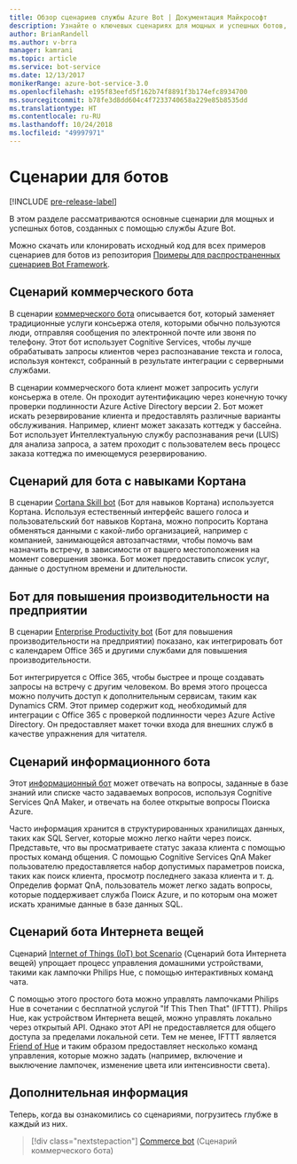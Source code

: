 ```yaml
---
title: Обзор сценариев службы Azure Bot | Документация Майкрософт
description: Узнайте о ключевых сценариях для мощных и успешных ботов, созданных с помощью службы Azure Bot.
author: BrianRandell
ms.author: v-brra
manager: kamrani
ms.topic: article
ms.service: bot-service
ms.date: 12/13/2017
monikerRange: azure-bot-service-3.0
ms.openlocfilehash: e195f83eefd5f162b74f8891f3b174efc8934700
ms.sourcegitcommit: b78fe3d8dd604c4f7233740658a229e85b8535dd
ms.translationtype: HT
ms.contentlocale: ru-RU
ms.lasthandoff: 10/24/2018
ms.locfileid: "49997971"
---
```

# <a name="bot-scenarios"></a>Сценарии для ботов

[!INCLUDE [pre-release-label](includes/pre-release-label-v3.md)]

В этом разделе рассматриваются основные сценарии для мощных и успешных ботов, созданных с помощью службы Azure Bot.

Можно скачать или клонировать исходный код для всех примеров сценариев для ботов из репозитория [Примеры для распространенных сценариев Bot Framework](https://aka.ms/bot/scenarios).

## <a name="commerce-bot-scenario"></a>Сценарий коммерческого бота
В сценарии [коммерческого бота](bot-service-scenario-commerce.md) описывается бот, который заменяет традиционные услуги консьержа отеля, которыми обычно пользуются люди, отправляя сообщения по электронной почте или звоня по телефону. Этот бот использует Cognitive Services, чтобы лучше обрабатывать запросы клиентов через распознавание текста и голоса, используя контекст, собранный в результате интеграции с серверными службами.

В сценарии коммерческого бота клиент может запросить услуги консьержа в отеле. Он проходит аутентификацию через конечную точку проверки подлинности Azure Active Directory версии 2. Бот может искать резервирование клиента и предоставлять различные варианты обслуживания. Например, клиент может заказать коттедж у бассейна. Бот использует Интеллектуальную службу распознавания речи (LUIS) для анализа запроса, а затем проходит с пользователем весь процесс заказа коттеджа по имеющемуся резервированию.

## <a name="cortana-skill-bot-scenario"></a>Сценарий для бота с навыками Кортана
В сценарии [Cortana Skill bot](bot-service-scenario-cortana-skill.md) (Бот для навыков Кортана) используется Кортана. Используя естественный интерфейс вашего голоса и пользовательский бот навыков Кортана, можно попросить Кортана обменяться данными с какой-либо организацией, например с компанией, занимающейся автозапчастями, чтобы помочь вам назначить встречу, в зависимости от вашего местоположения на момент совершения звонка. Бот может предоставить список услуг, данные о доступном времени и длительности.

## <a name="enterprise-productivity-bot-scenario"></a>Бот для повышения производительности на предприятии
В сценарии [Enterprise Productivity bot](bot-service-scenario-enterprise-productivity.md) (Бот для повышения производительности на предприятии) показано, как интегрировать бот с календарем Office 365 и другими службами для повышения производительности.

Бот интегрируется с Office 365, чтобы быстрее и проще создавать запросы на встречу с другим человеком. Во время этого процесса можно получить доступ к дополнительным сервисам, таким как Dynamics CRM. Этот пример содержит код, необходимый для интеграции с Office 365 с проверкой подлинности через Azure Active Directory. Он предоставляет макет точки входа для внешних служб в качестве упражнения для читателя.

## <a name="information-bot-scenario"></a>Сценарий информационного бота
Этот [информационный бот](bot-service-scenario-informational.md) может отвечать на вопросы, заданные в базе знаний или списке часто задаваемых вопросов, используя Cognitive Services QnA Maker, и отвечать на более открытые вопросы Поиска Azure.

Часто информация хранится в структурированных хранилищах данных, таких как SQL Server, которые можно легко найти через поиск. Представьте, что вы просматриваете статус заказа клиента с помощью простых команд общения. С помощью Cognitive Services QnA Maker пользователю предоставляется набор допустимых параметров поиска, таких как поиск клиента, просмотр последнего заказа клиента и т. д. Определив формат QnA, пользователь может легко задать вопросы, которые поддерживает служба Поиск Azure, и по которым она может искать хранимые данные в базе данных SQL.

## <a name="iot-bot-scenario"></a>Сценарий бота Интернета вещей
Сценарий [Internet of Things (IoT) bot Scenario](bot-service-scenario-internet-things.md) (Сценарий бота Интернета вещей) упрощает процесс управления домашними устройствами, такими как лампочки Philips Hue, с помощью интерактивных команд чата.

С помощью этого простого бота можно управлять лампочками Philips Hue в сочетании с бесплатной услугой "If This Then That" (IFTTT). Philips Hue, как устройством Интернета вещей, можно управлять локально через открытый API. Однако этот API не предоставляется для общего доступа за пределами локальной сети. Тем не менее, IFTTT является [Friend of Hue](http://www2.meethue.com/en-us/friends-of-hue/ifttt/) и таким образом предоставляет несколько команд управления, которые можно задать (например, включение и выключение лампочек, изменение цвета или интенсивности света).

## <a name="next-steps"></a>Дополнительная информация
Теперь, когда вы ознакомились со сценариями, погрузитесь глубже в каждый из них.

> [!div class="nextstepaction"]
> [Commerce bot](bot-service-scenario-commerce.md) (Сценарий коммерческого бота)
